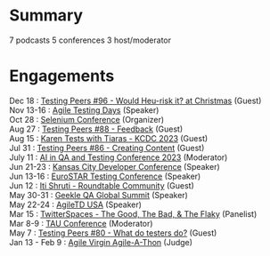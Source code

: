 # Summary
7 podcasts
5 conferences
3 host/moderator


# Engagements

Dec 18 : [Testing Peers #96 - Would Heu-risk it? at Christmas](https://testingpeers.com/?p=8123) (Guest)  
Nov 13-16 : [Agile Testing Days](https://agiletestingdays.com/) (Speaker)  
Oct 28 : [Selenium Conference](https://www.selenium.dev/sosc/) (Organizer)  
Aug 27 : [Testing Peers #88 - Feedback](https://testingpeers.com/?p=7311) (Guest)  
Aug 15 : [Karen Tests with Tiaras - KCDC 2023](https://www.youtube.com/watch?v=R-nUlNcdIek) (Guest)  
Jul 31 : [Testing Peers #86  - Creating Content](https://testingpeers.com/?p=7147) (Guest)   
July 11 : [AI in QA and Testing Conference 2023](https://geekle.us/) (Moderator)  
Jun 21-23 : [Kansas City Developer Conference](kcdc.info) (Speaker)  
Jun 13-16 : [EuroSTAR Testing Conference](https://conference.eurostarsoftwaretesting.com/event/2023/dungeons-dragons-becoming-the-hero-of-the-sprint/) (Speaker)  
Jun 12 : [Iti Shruti - Roundtable Community](https://youtu.be/BUAdrB56b1I) (Guest)  
May 30-31 : [Geekle QA Global Summit](https://www.youtube.com/live/hejx4eQW_JY?si=ZyIa7xvZ2WDZ9YMs&t=21500) (Speaker)   
May 22-24 : [AgileTD USA](https://agiletestingdays.us/2023/session/dungeons-and-dragons-the-battle-for-api/) (Speaker)  
Mar 15 : [TwitterSpaces - The Good, The Bad, & The Flaky](https://twitter.com/i/spaces/1yNxaNPPEpDKj?) (Panelist)  
Mar 8-9 : [TAU Conference](http://tauconference.com/a0k) (Moderator)  
May 7 : [Testing Peers #80 - What do testers do?](https://testingpeers.com/?p=6442) (Guest)  
Jan 13 - Feb 9 : [Agile Virgin Agile-A-Thon](https://agileathon.agilevirgin.in/agileathon) (Judge)
